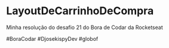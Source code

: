 # LayoutDeCarrinhoDeCompra
Minha resolução do desafio 21 do Bora de Codar da Rocketseat

#BoraCodar #DjosekispyDev #globof
